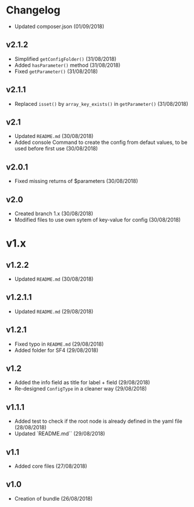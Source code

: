 # Changelog

- Updated composer.json (01/09/2018)

v2.1.2
------
- Simplified `getConfigFolder()` (31/08/2018)
- Added `hasParameter()` method (31/08/2018)
- Fixed `getParameter()` (31/08/2018)

v2.1.1
------
- Replaced `isset()` by `array_key_exists()` in `getParameter()` (31/08/2018)

v2.1
----
- Updated `README.md` (30/08/2018)
- Added console Command to create the config from defaut values, to be used before first use (30/08/2018)

v2.0.1
------
- Fixed missing returns of $parameters (30/08/2018)

v2.0
----
- Created branch 1.x (30/08/2018)
- Modified files to use own sytem of key-value for config (30/08/2018)


v1.x
====

v1.2.2
------
- Updated `README.md` (30/08/2018)

v1.2.1.1
--------
- Updated `README.md` (29/08/2018)

v1.2.1
------
- Fixed typo in `README.md` (29/08/2018)
- Added folder for SF4 (29/08/2018)

v1.2
----
- Added the info field as title for label + field (29/08/2018)
- Re-designed `ConfigType` in a cleaner way (29/08/2018)

v1.1.1
------
- Added test to check if the root node is already defined in the yaml file (28/08/2018)
- Updated `README.md`` (29/08/2018)

v1.1
----
- Added core files (27/08/2018)

v1.0
----
- Creation of bundle (26/08/2018)